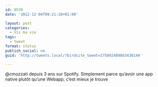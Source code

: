 ```yaml
---
id: 8539
date: '2012-12-04T09:21:10+01:00'

layout: post
categories:
  - Vis ma vie
tags:
  - tweet
format: status
publish_social: no
guid: 'http://tweets.local/?birdsite_tweet=275892489863430144'

---
```


@cmozzati depuis 3 ans sur Spotify. Simplement parce qu’avoir une app native plutôt qu’une Webapp, c’est mieux je trouve